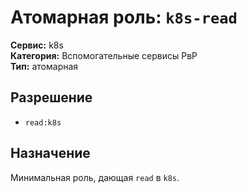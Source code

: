 # Атомарная роль: `k8s-read`

**Сервис:** k8s  
**Категория:** Вспомогательные сервисы РвР  
**Тип:** атомарная

## Разрешение
- `read:k8s`

## Назначение
Минимальная роль, дающая `read` в `k8s`.
